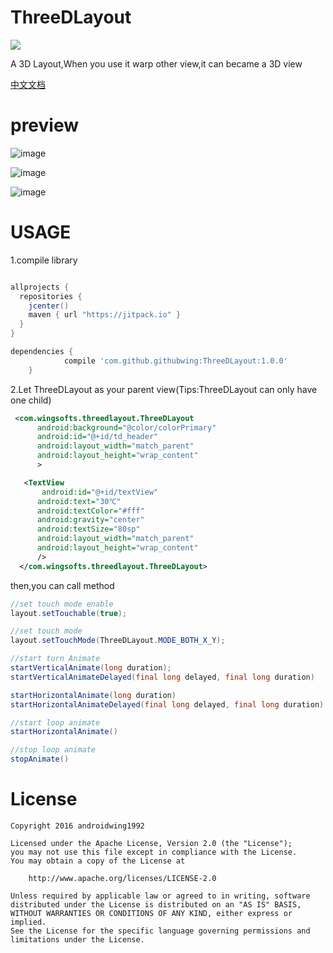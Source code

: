 # ThreeDLayout

[![](https://jitpack.io/v/githubwing/ThreeDLayout.svg)](https://jitpack.io/#githubwing/ThreeDLayout)

A 3D Layout,When you use it warp other view,it can became a 3D view

[中文文档](https://github.com/githubwing/ThreeDLayout/blob/master/README_CN.md)
# preview


![image](https://github.com/githubwing/ThreeDLayout/raw/master/img/1.gif)

![image](https://github.com/githubwing/ThreeDLayout/raw/master/img/2.gif)

![image](https://github.com/githubwing/ThreeDLayout/raw/master/img/3.gif)
# USAGE
1.compile library
```gradle

allprojects {
  repositories {
    jcenter()
    maven { url "https://jitpack.io" }
  }
}

dependencies {
	        compile 'com.github.githubwing:ThreeDLayout:1.0.0'
	}

```
2.Let ThreeDLayout as your parent view(Tips:ThreeDLayout can only have one child)

```xml
 <com.wingsofts.threedlayout.ThreeDLayout
      android:background="@color/colorPrimary"
      android:id="@+id/td_header"
      android:layout_width="match_parent"
      android:layout_height="wrap_content"
      >

   <TextView
       android:id="@+id/textView"
      android:text="30℃"
      android:textColor="#fff"
      android:gravity="center"
      android:textSize="80sp"
      android:layout_width="match_parent"
      android:layout_height="wrap_content"
      />
  </com.wingsofts.threedlayout.ThreeDLayout>

```

then,you can call method 

```java
//set touch mode enable
layout.setTouchable(true);

//set touch mode
layout.setTouchMode(ThreeDLayout.MODE_BOTH_X_Y);

//start turn Animate
startVerticalAnimate(long duration);
startVerticalAnimateDelayed(final long delayed, final long duration)

startHorizontalAnimate(long duration)
startHorizontalAnimateDelayed(final long delayed, final long duration)

//start loop animate
startHorizontalAnimate()

//stop loop animate
stopAnimate()
```

# License

    Copyright 2016 androidwing1992

    Licensed under the Apache License, Version 2.0 (the "License");
    you may not use this file except in compliance with the License.
    You may obtain a copy of the License at
    
        http://www.apache.org/licenses/LICENSE-2.0
    
    Unless required by applicable law or agreed to in writing, software
    distributed under the License is distributed on an "AS IS" BASIS,
    WITHOUT WARRANTIES OR CONDITIONS OF ANY KIND, either express or implied.
    See the License for the specific language governing permissions and
    limitations under the License.
